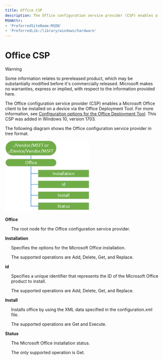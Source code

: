 ```yaml
---
title: Office CSP
description: The Office configuration service provider (CSP) enables a Microsoft Office client to be installed on a device. This CSP was added in Windows 10, version 1703.
MSHAttr:
- 'PreferredSiteName:MSDN'
- 'PreferredLib:/library/windows/hardware'
---
```


# Office CSP

> [!WARNING]
> Some information relates to prereleased product, which may be substantially modified before it's commercially released. Microsoft makes no warranties, express or implied, with respect to the information provided here.

The Office configuration service provider (CSP) enables a Microsoft Office client to be installed on a device via the Office Deployment Tool. For more information, see [Configuration options for the Office Deployment Tool](https://technet.microsoft.com/en-us/library/jj219426.aspx). 
This CSP was added in Windows 10, version 1703.

The following diagram shows the Office configuration service provider in tree format.

![Office CSP diagram](images/provisioning-csp-office.png)

<a href="" id="office"></a>**Office**

<p style="margin-left: 20px">The root node for the Office configuration service provider.</p>

<a href="" id="installation"></a>**Installation**  

<p style="margin-left: 20px">Specifies the options for the Microsoft Office installation.

<p style="margin-left: 20px">The supported operations are Add, Delete, Get, and Replace.

<a href="" id="id"></a>**id**  

<p style="margin-left: 20px">Specifies a unique identifier that represents the ID of the Microsoft Office product to install. 

<p style="margin-left: 20px">The supported operations are Add, Delete, Get, and Replace.

<a href="" id="install"></a>**Install**  

<p style="margin-left: 20px">Installs office by using the XML data specified in the configuration.xml file. 

<p style="margin-left: 20px">The supported operations are Get and Execute.

<a href="" id="status"></a>**Status**  

<p style="margin-left: 20px">The Microsoft Office installation status. 

<p style="margin-left: 20px">The only supported operation is Get.

